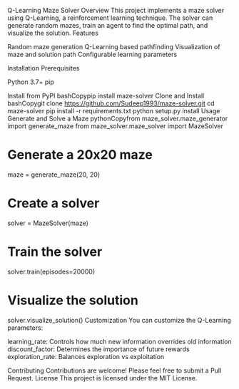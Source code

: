 Q-Learning Maze Solver
Overview
This project implements a maze solver using Q-Learning, a reinforcement learning technique. The solver can generate random mazes, train an agent to find the optimal path, and visualize the solution.
Features

Random maze generation
Q-Learning based pathfinding
Visualization of maze and solution path
Configurable learning parameters

Installation
Prerequisites

Python 3.7+
pip

Install from PyPI
bashCopypip install maze-solver
Clone and Install
bashCopygit clone https://github.com/Sudeep1993/maze-solver.git
cd maze-solver
pip install -r requirements.txt
python setup.py install
Usage
Generate and Solve a Maze
pythonCopyfrom maze_solver.maze_generator import generate_maze
from maze_solver.maze_solver import MazeSolver

# Generate a 20x20 maze
maze = generate_maze(20, 20)

# Create a solver
solver = MazeSolver(maze)

# Train the solver
solver.train(episodes=20000)

# Visualize the solution
solver.visualize_solution()
Customization
You can customize the Q-Learning parameters:

learning_rate: Controls how much new information overrides old information
discount_factor: Determines the importance of future rewards
exploration_rate: Balances exploration vs exploitation

Contributing
Contributions are welcome! Please feel free to submit a Pull Request.
License
This project is licensed under the MIT License.
